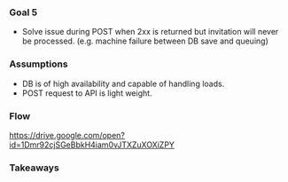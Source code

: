 ### Goal 5
- Solve issue during POST when 2xx is returned but invitation will never be processed. (e.g. machine failure between DB save and queuing)

### Assumptions
- DB is of high availability and capable of handling loads. 
- POST request to API is light weight.


### Flow
https://drive.google.com/open?id=1Dmr92cjSGeBbkH4iam0vJTXZuXOXiZPY
  
### Takeaways


